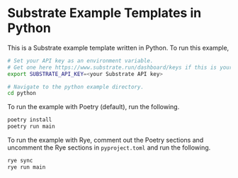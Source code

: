 # Substrate Example Templates in Python

This is a Substrate example template written in Python. To run this example,

```bash
# Set your API key as an environment variable.
# Get one here https://www.substrate.run/dashboard/keys if this is your first time.
export SUBSTRATE_API_KEY=<your Substrate API key>

# Navigate to the python example directory.
cd python
```

To run the example with Poetry (default), run the following.

```bash
poetry install
poetry run main
```

To run the example with Rye, comment out the Poetry sections and uncomment the Rye sections in `pyproject.toml` and run the following.

```bash
rye sync
rye run main
```
